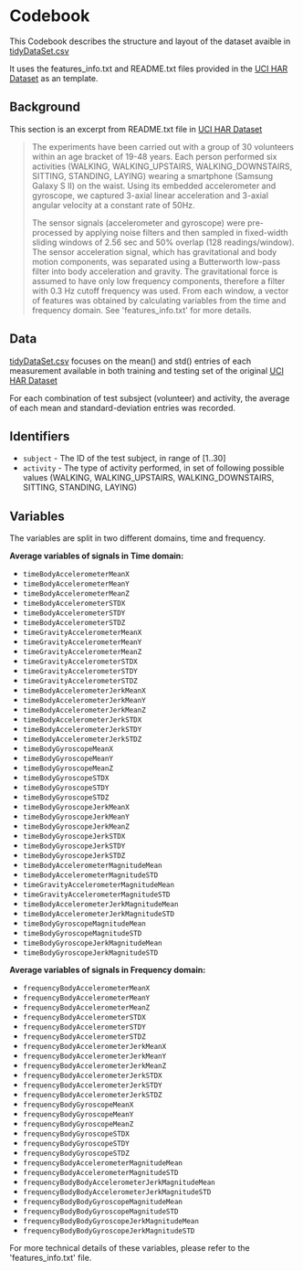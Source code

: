 # Codebook

This Codebook describes the structure and layout of the dataset avaible in [tidyDataSet.csv](https://github.com/pertsodian/uci-har-datascience-coursera/blob/master/tidyDataSet.csv)

It uses the features_info.txt and README.txt files provided in the [UCI HAR Dataset](https://d396qusza40orc.cloudfront.net/getdata%2Fprojectfiles%2FUCI%20HAR%20Dataset.zip) as an template.

## Background
This section is an excerpt from README.txt file in [UCI HAR Dataset](https://d396qusza40orc.cloudfront.net/getdata%2Fprojectfiles%2FUCI%20HAR%20Dataset.zip)

>The experiments have been carried out with a group of 30 volunteers within an age bracket of 19-48 years. Each person performed six activities (WALKING, WALKING_UPSTAIRS, WALKING_DOWNSTAIRS, SITTING, STANDING, LAYING) wearing a smartphone (Samsung Galaxy S II) on the waist. Using its embedded accelerometer and gyroscope, we captured 3-axial linear acceleration and 3-axial angular velocity at a constant rate of 50Hz.
>
>The sensor signals (accelerometer and gyroscope) were pre-processed by applying noise filters and then sampled in fixed-width sliding windows of 2.56 sec and 50% overlap (128 readings/window). The sensor acceleration signal, which has gravitational and body motion components, was separated using a Butterworth low-pass filter into body acceleration and gravity. The gravitational force is assumed to have only low frequency components, therefore a filter with 0.3 Hz cutoff frequency was used. From each window, a vector of features was obtained by calculating variables from the time and frequency domain. See 'features_info.txt' for more details.

## Data

[tidyDataSet.csv](https://github.com/pertsodian/uci-har-datascience-coursera/blob/master/tidyDataSet.csv) focuses on the mean() and std() entries of each measurement available in both training and testing set of the original [UCI HAR Dataset](https://d396qusza40orc.cloudfront.net/getdata%2Fprojectfiles%2FUCI%20HAR%20Dataset.zip)

For each combination of test subsject (volunteer) and activity, the average of each mean and standard-deviation entries was recorded.

## Identifiers

* `subject` - The ID of the test subject, in range of [1..30]
* `activity` - The type of activity performed, in set of following possible values (WALKING, WALKING_UPSTAIRS, WALKING_DOWNSTAIRS, SITTING, STANDING, LAYING)

## Variables

The variables are split in two different domains, time and frequency.

__Average variables of signals in Time domain:__
* `timeBodyAccelerometerMeanX`
* `timeBodyAccelerometerMeanY`
* `timeBodyAccelerometerMeanZ`
* `timeBodyAccelerometerSTDX`
* `timeBodyAccelerometerSTDY`
* `timeBodyAccelerometerSTDZ`
* `timeGravityAccelerometerMeanX`
* `timeGravityAccelerometerMeanY`
* `timeGravityAccelerometerMeanZ`
* `timeGravityAccelerometerSTDX`
* `timeGravityAccelerometerSTDY`
* `timeGravityAccelerometerSTDZ`
* `timeBodyAccelerometerJerkMeanX`
* `timeBodyAccelerometerJerkMeanY`
* `timeBodyAccelerometerJerkMeanZ`
* `timeBodyAccelerometerJerkSTDX`
* `timeBodyAccelerometerJerkSTDY`
* `timeBodyAccelerometerJerkSTDZ`
* `timeBodyGyroscopeMeanX`
* `timeBodyGyroscopeMeanY`
* `timeBodyGyroscopeMeanZ`
* `timeBodyGyroscopeSTDX`
* `timeBodyGyroscopeSTDY`
* `timeBodyGyroscopeSTDZ`
* `timeBodyGyroscopeJerkMeanX`
* `timeBodyGyroscopeJerkMeanY`
* `timeBodyGyroscopeJerkMeanZ`
* `timeBodyGyroscopeJerkSTDX`
* `timeBodyGyroscopeJerkSTDY`
* `timeBodyGyroscopeJerkSTDZ`
* `timeBodyAccelerometerMagnitudeMean`
* `timeBodyAccelerometerMagnitudeSTD`
* `timeGravityAccelerometerMagnitudeMean`
* `timeGravityAccelerometerMagnitudeSTD`
* `timeBodyAccelerometerJerkMagnitudeMean`
* `timeBodyAccelerometerJerkMagnitudeSTD`
* `timeBodyGyroscopeMagnitudeMean`
* `timeBodyGyroscopeMagnitudeSTD`
* `timeBodyGyroscopeJerkMagnitudeMean`
* `timeBodyGyroscopeJerkMagnitudeSTD`

__Average variables of signals in Frequency domain:__
* `frequencyBodyAccelerometerMeanX`
* `frequencyBodyAccelerometerMeanY`
* `frequencyBodyAccelerometerMeanZ`
* `frequencyBodyAccelerometerSTDX`
* `frequencyBodyAccelerometerSTDY`
* `frequencyBodyAccelerometerSTDZ`
* `frequencyBodyAccelerometerJerkMeanX`
* `frequencyBodyAccelerometerJerkMeanY`
* `frequencyBodyAccelerometerJerkMeanZ`
* `frequencyBodyAccelerometerJerkSTDX`
* `frequencyBodyAccelerometerJerkSTDY`
* `frequencyBodyAccelerometerJerkSTDZ`
* `frequencyBodyGyroscopeMeanX`
* `frequencyBodyGyroscopeMeanY`
* `frequencyBodyGyroscopeMeanZ`
* `frequencyBodyGyroscopeSTDX`
* `frequencyBodyGyroscopeSTDY`
* `frequencyBodyGyroscopeSTDZ`
* `frequencyBodyAccelerometerMagnitudeMean`
* `frequencyBodyAccelerometerMagnitudeSTD`
* `frequencyBodyBodyAccelerometerJerkMagnitudeMean`
* `frequencyBodyBodyAccelerometerJerkMagnitudeSTD`
* `frequencyBodyBodyGyroscopeMagnitudeMean`
* `frequencyBodyBodyGyroscopeMagnitudeSTD`
* `frequencyBodyBodyGyroscopeJerkMagnitudeMean`
* `frequencyBodyBodyGyroscopeJerkMagnitudeSTD`

For more technical details of these variables, please refer to the 'features_info.txt' file.
